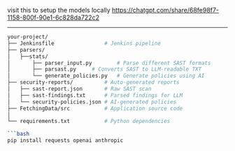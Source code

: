 visit this to setup the models locally https://chatgpt.com/share/68fe98f7-1158-800f-90e1-6c828da722c2

---

```bash
your-project/
├── Jenkinsfile                # Jenkins pipeline
├── parsers/
│   ├──stats/
│       ├── parser_input.py        # Parse different SAST formats
│       ├── parsast.py     # Converts SAST to LLM-readable TXT
│       └── generate_policies.py   # Generate policies using AI
├── security-reports/          # Auto-generated reports
│   ├── sast-report.json       # Raw SAST scan
│   ├── sast-findings.txt      # Parsed findings for LLM
│   └── security-policies.json # AI-generated policies
├── FetchingData/src           # Application source code
│  
└── requirements.txt           # Python dependencies

```bash
pip install requests openai anthropic
